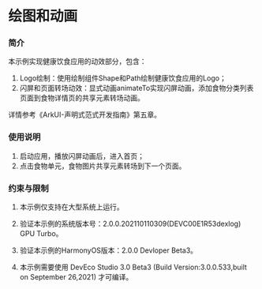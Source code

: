 # 绘图和动画
### 简介
本示例实现健康饮食应用的动效部分，包含：

1. Logo绘制：使用绘制组件Shape和Path绘制健康饮食应用的Logo；
2. 闪屏和页面转场动效：显式动画animateTo实现闪屏动画，添加食物分类列表页面到食物详情页的共享元素转场动画。

详情参考《ArkUI-声明式范式开发指南》第五章。

### 使用说明
1. 启动应用，播放闪屏动画后，进入首页；
2. 点击食物单元，食物图片共享元素转场到下一个页面。

### 约束与限制
1. 本示例仅支持在大型系统上运行。

2. 验证本示例的系统版本号：2.0.0.202110110309(DEVC00E1R53dexlog) GPU Turbo。

3. 验证本示例的HarmonyOS版本：2.0.0 Devloper Beta3。

4. 本示例需要使用 DevEco Studio 3.0 Beta3 (Build Version:3.0.0.533,built on September 26,2021) 才可编译。

